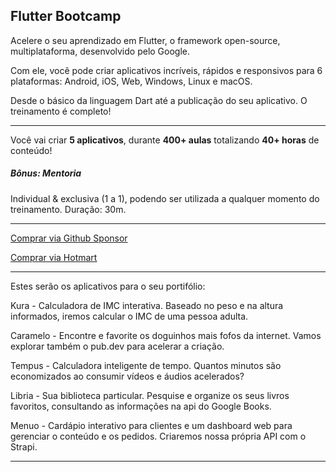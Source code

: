 ## Flutter Bootcamp

Acelere o seu aprendizado em Flutter, o framework open-source, multiplataforma, desenvolvido pelo Google.

Com ele, você pode criar aplicativos incríveis, rápidos e responsivos para 6 plataformas: Android, iOS, Web, Windows, Linux e macOS.

Desde o básico da linguagem Dart até a publicação do seu aplicativo. O treinamento é completo!

---

Você vai criar **5 aplicativos**, durante **400+ aulas** totalizando **40+ horas** de conteúdo!

##### Bônus: Mentoria

Individual & exclusiva (1 a 1), podendo ser utilizada a qualquer momento do treinamento. Duração: 30m.

---

[Comprar via Github Sponsor](https://github.com/sponsors/flutterbootcamp?frequency=one-time)

[Comprar via Hotmart](https://hotmart.com/pt-br/marketplace/produtos/flutter-bootcamp/J14965886Y)

---

Estes serão os aplicativos para o seu portifólio:

Kura - Calculadora de IMC interativa. Baseado no peso e na altura informados, iremos calcular o IMC de uma pessoa adulta.

Caramelo - Encontre e favorite os doguinhos mais fofos da internet. Vamos explorar também o pub.dev para acelerar a criação.

Tempus - Calculadora inteligente de tempo. Quantos minutos são economizados ao consumir vídeos e áudios acelerados?

Libria - Sua biblioteca particular. Pesquise e organize os seus livros favoritos, consultando as informações na api do Google Books.

Menuo - Cardápio interativo para clientes e um dashboard web para gerenciar o conteúdo e os pedidos. Criaremos nossa própria API com o Strapi.

---
